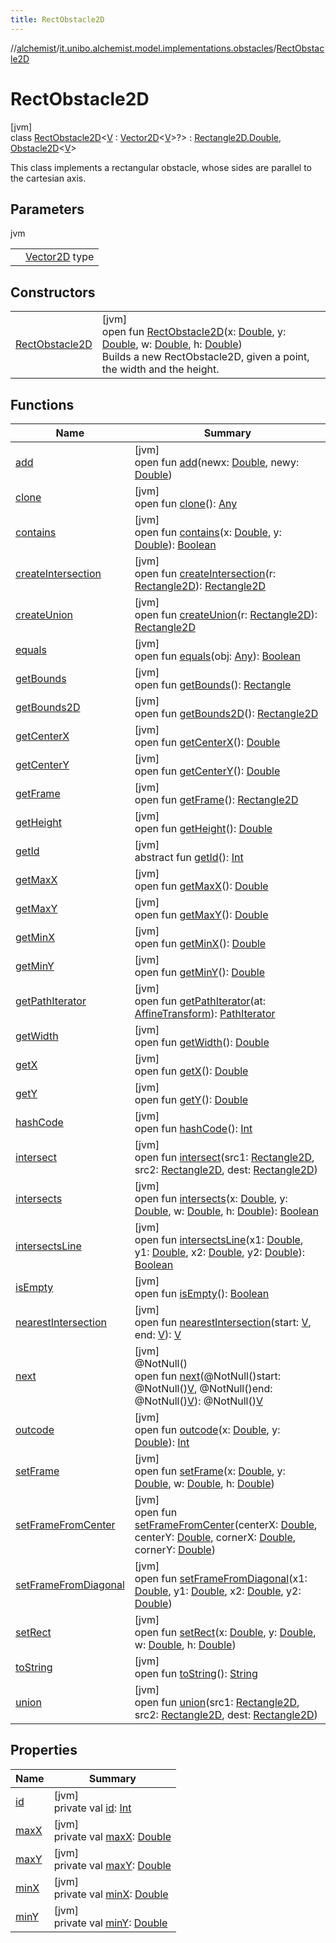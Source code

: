 ```yaml
---
title: RectObstacle2D
---
```

//[alchemist](../../../index.html)/[it.unibo.alchemist.model.implementations.obstacles](../index.html)/[RectObstacle2D](index.html)



# RectObstacle2D



[jvm]\
class [RectObstacle2D](index.html)<[V](index.html) : [Vector2D](../../it.unibo.alchemist.model.interfaces.geometry/-vector2-d/index.html)<[V](../../it.unibo.alchemist.model.interfaces/-obstacle2-d/index.html)>?> : [Rectangle2D.Double](https://docs.oracle.com/javase/8/docs/api/java/awt/geom/Rectangle2D.Double.html), [Obstacle2D](../../it.unibo.alchemist.model.interfaces/-obstacle2-d/index.html)<[V](../../it.unibo.alchemist.model.interfaces/-obstacle2-d/index.html)> 

This class implements a rectangular obstacle, whose sides are parallel to the cartesian axis.



## Parameters


jvm

| | |
|---|---|
| <V> | [Vector2D](../../it.unibo.alchemist.model.interfaces.geometry/-vector2-d/index.html) type |



## Constructors


| | |
|---|---|
| [RectObstacle2D](-rect-obstacle2-d.html) | [jvm]<br>open fun [RectObstacle2D](-rect-obstacle2-d.html)(x: [Double](https://kotlinlang.org/api/latest/jvm/stdlib/kotlin/-double/index.html), y: [Double](https://kotlinlang.org/api/latest/jvm/stdlib/kotlin/-double/index.html), w: [Double](https://kotlinlang.org/api/latest/jvm/stdlib/kotlin/-double/index.html), h: [Double](https://kotlinlang.org/api/latest/jvm/stdlib/kotlin/-double/index.html))<br>Builds a new RectObstacle2D, given a point, the width and the height. |


## Functions


| Name | Summary |
|---|---|
| [add](index.html#-947440994%2FFunctions%2F-134779887) | [jvm]<br>open fun [add](index.html#-947440994%2FFunctions%2F-134779887)(newx: [Double](https://kotlinlang.org/api/latest/jvm/stdlib/kotlin/-double/index.html), newy: [Double](https://kotlinlang.org/api/latest/jvm/stdlib/kotlin/-double/index.html)) |
| [clone](index.html#1715677205%2FFunctions%2F-134779887) | [jvm]<br>open fun [clone](index.html#1715677205%2FFunctions%2F-134779887)(): [Any](https://kotlinlang.org/api/latest/jvm/stdlib/kotlin/-any/index.html) |
| [contains](contains.html) | [jvm]<br>open fun [contains](contains.html)(x: [Double](https://kotlinlang.org/api/latest/jvm/stdlib/kotlin/-double/index.html), y: [Double](https://kotlinlang.org/api/latest/jvm/stdlib/kotlin/-double/index.html)): [Boolean](https://kotlinlang.org/api/latest/jvm/stdlib/kotlin/-boolean/index.html) |
| [createIntersection](index.html#-2079001415%2FFunctions%2F-134779887) | [jvm]<br>open fun [createIntersection](index.html#-2079001415%2FFunctions%2F-134779887)(r: [Rectangle2D](https://docs.oracle.com/javase/8/docs/api/java/awt/geom/Rectangle2D.html)): [Rectangle2D](https://docs.oracle.com/javase/8/docs/api/java/awt/geom/Rectangle2D.html) |
| [createUnion](index.html#1173285779%2FFunctions%2F-134779887) | [jvm]<br>open fun [createUnion](index.html#1173285779%2FFunctions%2F-134779887)(r: [Rectangle2D](https://docs.oracle.com/javase/8/docs/api/java/awt/geom/Rectangle2D.html)): [Rectangle2D](https://docs.oracle.com/javase/8/docs/api/java/awt/geom/Rectangle2D.html) |
| [equals](index.html#579106470%2FFunctions%2F-134779887) | [jvm]<br>open fun [equals](index.html#579106470%2FFunctions%2F-134779887)(obj: [Any](https://kotlinlang.org/api/latest/jvm/stdlib/kotlin/-any/index.html)): [Boolean](https://kotlinlang.org/api/latest/jvm/stdlib/kotlin/-boolean/index.html) |
| [getBounds](index.html#-1331745529%2FFunctions%2F-134779887) | [jvm]<br>open fun [getBounds](index.html#-1331745529%2FFunctions%2F-134779887)(): [Rectangle](https://docs.oracle.com/javase/8/docs/api/java/awt/Rectangle.html) |
| [getBounds2D](index.html#1436210010%2FFunctions%2F-134779887) | [jvm]<br>open fun [getBounds2D](index.html#1436210010%2FFunctions%2F-134779887)(): [Rectangle2D](https://docs.oracle.com/javase/8/docs/api/java/awt/geom/Rectangle2D.html) |
| [getCenterX](index.html#-260774917%2FFunctions%2F-134779887) | [jvm]<br>open fun [getCenterX](index.html#-260774917%2FFunctions%2F-134779887)(): [Double](https://kotlinlang.org/api/latest/jvm/stdlib/kotlin/-double/index.html) |
| [getCenterY](index.html#-229755110%2FFunctions%2F-134779887) | [jvm]<br>open fun [getCenterY](index.html#-229755110%2FFunctions%2F-134779887)(): [Double](https://kotlinlang.org/api/latest/jvm/stdlib/kotlin/-double/index.html) |
| [getFrame](index.html#-1009238863%2FFunctions%2F-134779887) | [jvm]<br>open fun [getFrame](index.html#-1009238863%2FFunctions%2F-134779887)(): [Rectangle2D](https://docs.oracle.com/javase/8/docs/api/java/awt/geom/Rectangle2D.html) |
| [getHeight](index.html#-546258182%2FFunctions%2F-134779887) | [jvm]<br>open fun [getHeight](index.html#-546258182%2FFunctions%2F-134779887)(): [Double](https://kotlinlang.org/api/latest/jvm/stdlib/kotlin/-double/index.html) |
| [getId](index.html#-1192365972%2FFunctions%2F-134779887) | [jvm]<br>abstract fun [getId](index.html#-1192365972%2FFunctions%2F-134779887)(): [Int](https://kotlinlang.org/api/latest/jvm/stdlib/kotlin/-int/index.html) |
| [getMaxX](index.html#-178639640%2FFunctions%2F-134779887) | [jvm]<br>open fun [getMaxX](index.html#-178639640%2FFunctions%2F-134779887)(): [Double](https://kotlinlang.org/api/latest/jvm/stdlib/kotlin/-double/index.html) |
| [getMaxY](index.html#-147619833%2FFunctions%2F-134779887) | [jvm]<br>open fun [getMaxY](index.html#-147619833%2FFunctions%2F-134779887)(): [Double](https://kotlinlang.org/api/latest/jvm/stdlib/kotlin/-double/index.html) |
| [getMinX](index.html#1052229718%2FFunctions%2F-134779887) | [jvm]<br>open fun [getMinX](index.html#1052229718%2FFunctions%2F-134779887)(): [Double](https://kotlinlang.org/api/latest/jvm/stdlib/kotlin/-double/index.html) |
| [getMinY](index.html#1083249525%2FFunctions%2F-134779887) | [jvm]<br>open fun [getMinY](index.html#1083249525%2FFunctions%2F-134779887)(): [Double](https://kotlinlang.org/api/latest/jvm/stdlib/kotlin/-double/index.html) |
| [getPathIterator](index.html#1569558706%2FFunctions%2F-134779887) | [jvm]<br>open fun [getPathIterator](index.html#1569558706%2FFunctions%2F-134779887)(at: [AffineTransform](https://docs.oracle.com/javase/8/docs/api/java/awt/geom/AffineTransform.html)): [PathIterator](https://docs.oracle.com/javase/8/docs/api/java/awt/geom/PathIterator.html) |
| [getWidth](index.html#-1917675085%2FFunctions%2F-134779887) | [jvm]<br>open fun [getWidth](index.html#-1917675085%2FFunctions%2F-134779887)(): [Double](https://kotlinlang.org/api/latest/jvm/stdlib/kotlin/-double/index.html) |
| [getX](index.html#200847681%2FFunctions%2F-134779887) | [jvm]<br>open fun [getX](index.html#200847681%2FFunctions%2F-134779887)(): [Double](https://kotlinlang.org/api/latest/jvm/stdlib/kotlin/-double/index.html) |
| [getY](index.html#231867488%2FFunctions%2F-134779887) | [jvm]<br>open fun [getY](index.html#231867488%2FFunctions%2F-134779887)(): [Double](https://kotlinlang.org/api/latest/jvm/stdlib/kotlin/-double/index.html) |
| [hashCode](index.html#1567294973%2FFunctions%2F-134779887) | [jvm]<br>open fun [hashCode](index.html#1567294973%2FFunctions%2F-134779887)(): [Int](https://kotlinlang.org/api/latest/jvm/stdlib/kotlin/-int/index.html) |
| [intersect](index.html#-2628380%2FFunctions%2F-134779887) | [jvm]<br>open fun [intersect](index.html#-2628380%2FFunctions%2F-134779887)(src1: [Rectangle2D](https://docs.oracle.com/javase/8/docs/api/java/awt/geom/Rectangle2D.html), src2: [Rectangle2D](https://docs.oracle.com/javase/8/docs/api/java/awt/geom/Rectangle2D.html), dest: [Rectangle2D](https://docs.oracle.com/javase/8/docs/api/java/awt/geom/Rectangle2D.html)) |
| [intersects](index.html#-1657037413%2FFunctions%2F-134779887) | [jvm]<br>open fun [intersects](index.html#-1657037413%2FFunctions%2F-134779887)(x: [Double](https://kotlinlang.org/api/latest/jvm/stdlib/kotlin/-double/index.html), y: [Double](https://kotlinlang.org/api/latest/jvm/stdlib/kotlin/-double/index.html), w: [Double](https://kotlinlang.org/api/latest/jvm/stdlib/kotlin/-double/index.html), h: [Double](https://kotlinlang.org/api/latest/jvm/stdlib/kotlin/-double/index.html)): [Boolean](https://kotlinlang.org/api/latest/jvm/stdlib/kotlin/-boolean/index.html) |
| [intersectsLine](index.html#330263343%2FFunctions%2F-134779887) | [jvm]<br>open fun [intersectsLine](index.html#330263343%2FFunctions%2F-134779887)(x1: [Double](https://kotlinlang.org/api/latest/jvm/stdlib/kotlin/-double/index.html), y1: [Double](https://kotlinlang.org/api/latest/jvm/stdlib/kotlin/-double/index.html), x2: [Double](https://kotlinlang.org/api/latest/jvm/stdlib/kotlin/-double/index.html), y2: [Double](https://kotlinlang.org/api/latest/jvm/stdlib/kotlin/-double/index.html)): [Boolean](https://kotlinlang.org/api/latest/jvm/stdlib/kotlin/-boolean/index.html) |
| [isEmpty](index.html#723010068%2FFunctions%2F-134779887) | [jvm]<br>open fun [isEmpty](index.html#723010068%2FFunctions%2F-134779887)(): [Boolean](https://kotlinlang.org/api/latest/jvm/stdlib/kotlin/-boolean/index.html) |
| [nearestIntersection](nearest-intersection.html) | [jvm]<br>open fun [nearestIntersection](nearest-intersection.html)(start: [V](../../it.unibo.alchemist.model.interfaces/-obstacle2-d/index.html), end: [V](../../it.unibo.alchemist.model.interfaces/-obstacle2-d/index.html)): [V](../../it.unibo.alchemist.model.interfaces/-obstacle2-d/index.html) |
| [next](next.html) | [jvm]<br>@NotNull()<br>open fun [next](next.html)(@NotNull()start: @NotNull()[V](index.html), @NotNull()end: @NotNull()[V](index.html)): @NotNull()[V](index.html) |
| [outcode](index.html#-382575421%2FFunctions%2F-134779887) | [jvm]<br>open fun [outcode](index.html#-382575421%2FFunctions%2F-134779887)(x: [Double](https://kotlinlang.org/api/latest/jvm/stdlib/kotlin/-double/index.html), y: [Double](https://kotlinlang.org/api/latest/jvm/stdlib/kotlin/-double/index.html)): [Int](https://kotlinlang.org/api/latest/jvm/stdlib/kotlin/-int/index.html) |
| [setFrame](index.html#737722450%2FFunctions%2F-134779887) | [jvm]<br>open fun [setFrame](index.html#737722450%2FFunctions%2F-134779887)(x: [Double](https://kotlinlang.org/api/latest/jvm/stdlib/kotlin/-double/index.html), y: [Double](https://kotlinlang.org/api/latest/jvm/stdlib/kotlin/-double/index.html), w: [Double](https://kotlinlang.org/api/latest/jvm/stdlib/kotlin/-double/index.html), h: [Double](https://kotlinlang.org/api/latest/jvm/stdlib/kotlin/-double/index.html)) |
| [setFrameFromCenter](index.html#1702829761%2FFunctions%2F-134779887) | [jvm]<br>open fun [setFrameFromCenter](index.html#1702829761%2FFunctions%2F-134779887)(centerX: [Double](https://kotlinlang.org/api/latest/jvm/stdlib/kotlin/-double/index.html), centerY: [Double](https://kotlinlang.org/api/latest/jvm/stdlib/kotlin/-double/index.html), cornerX: [Double](https://kotlinlang.org/api/latest/jvm/stdlib/kotlin/-double/index.html), cornerY: [Double](https://kotlinlang.org/api/latest/jvm/stdlib/kotlin/-double/index.html)) |
| [setFrameFromDiagonal](index.html#1331014689%2FFunctions%2F-134779887) | [jvm]<br>open fun [setFrameFromDiagonal](index.html#1331014689%2FFunctions%2F-134779887)(x1: [Double](https://kotlinlang.org/api/latest/jvm/stdlib/kotlin/-double/index.html), y1: [Double](https://kotlinlang.org/api/latest/jvm/stdlib/kotlin/-double/index.html), x2: [Double](https://kotlinlang.org/api/latest/jvm/stdlib/kotlin/-double/index.html), y2: [Double](https://kotlinlang.org/api/latest/jvm/stdlib/kotlin/-double/index.html)) |
| [setRect](index.html#1477571438%2FFunctions%2F-134779887) | [jvm]<br>open fun [setRect](index.html#1477571438%2FFunctions%2F-134779887)(x: [Double](https://kotlinlang.org/api/latest/jvm/stdlib/kotlin/-double/index.html), y: [Double](https://kotlinlang.org/api/latest/jvm/stdlib/kotlin/-double/index.html), w: [Double](https://kotlinlang.org/api/latest/jvm/stdlib/kotlin/-double/index.html), h: [Double](https://kotlinlang.org/api/latest/jvm/stdlib/kotlin/-double/index.html)) |
| [toString](to-string.html) | [jvm]<br>open fun [toString](to-string.html)(): [String](https://docs.oracle.com/javase/8/docs/api/java/lang/String.html) |
| [union](index.html#-1849481196%2FFunctions%2F-134779887) | [jvm]<br>open fun [union](index.html#-1849481196%2FFunctions%2F-134779887)(src1: [Rectangle2D](https://docs.oracle.com/javase/8/docs/api/java/awt/geom/Rectangle2D.html), src2: [Rectangle2D](https://docs.oracle.com/javase/8/docs/api/java/awt/geom/Rectangle2D.html), dest: [Rectangle2D](https://docs.oracle.com/javase/8/docs/api/java/awt/geom/Rectangle2D.html)) |


## Properties


| Name | Summary |
|---|---|
| [id](id.html) | [jvm]<br>private val [id](id.html): [Int](https://kotlinlang.org/api/latest/jvm/stdlib/kotlin/-int/index.html) |
| [maxX](max-x.html) | [jvm]<br>private val [maxX](max-x.html): [Double](https://kotlinlang.org/api/latest/jvm/stdlib/kotlin/-double/index.html) |
| [maxY](max-y.html) | [jvm]<br>private val [maxY](max-y.html): [Double](https://kotlinlang.org/api/latest/jvm/stdlib/kotlin/-double/index.html) |
| [minX](min-x.html) | [jvm]<br>private val [minX](min-x.html): [Double](https://kotlinlang.org/api/latest/jvm/stdlib/kotlin/-double/index.html) |
| [minY](min-y.html) | [jvm]<br>private val [minY](min-y.html): [Double](https://kotlinlang.org/api/latest/jvm/stdlib/kotlin/-double/index.html) |

